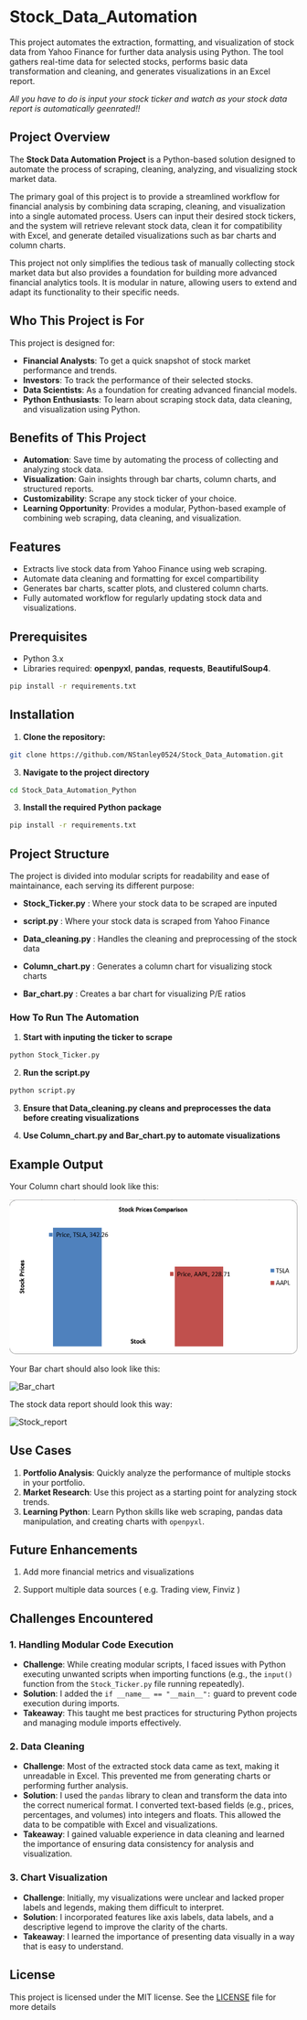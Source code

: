 # Stock_Data_Automation


This project automates the extraction, formatting, and visualization of stock data from Yahoo Finance for further data analysis using Python. The tool gathers real-time data for selected stocks, performs basic data transformation and cleaning, and generates visualizations in an Excel report. 

*All you have to do is input your stock ticker and watch as your stock data report is automatically geenrated!!*



## Project Overview

The **Stock Data Automation Project** is a Python-based solution designed to automate the process of scraping, cleaning, analyzing, and visualizing stock market data. 

The primary goal of this project is to provide a streamlined workflow for financial analysis by combining data scraping, cleaning, and visualization into a single automated process. Users can input their desired stock tickers, and the system will retrieve relevant stock data, clean it for compatibility with Excel, and generate detailed visualizations such as bar charts and column charts.

This project not only simplifies the tedious task of manually collecting stock market data but also provides a foundation for building more advanced financial analytics tools. It is modular in nature, allowing users to extend and adapt its functionality to their specific needs.




## Who This Project is For

This project is designed for:
- **Financial Analysts**: To get a quick snapshot of stock market performance and trends.
- **Investors**: To track the performance of their selected stocks.
- **Data Scientists**: As a foundation for creating advanced financial models.
- **Python Enthusiasts**: To learn about scraping stock data, data cleaning, and visualization using Python.


## Benefits of This Project

- **Automation**: Save time by automating the process of collecting and analyzing stock data.
- **Visualization**: Gain insights through bar charts, column charts, and structured reports.
- **Customizability**: Scrape any stock ticker of your choice.
- **Learning Opportunity**: Provides a modular, Python-based example of combining web scraping, data cleaning, and visualization.




## Features


- Extracts live stock data from Yahoo Finance using web scraping.
- Automate data cleaning and formatting for excel compartibility
- Generates bar charts, scatter plots, and clustered column charts.
- Fully automated workflow for regularly updating stock data and visualizations.


## Prerequisites


- Python 3.x
- Libraries required: **openpyxl**, **pandas**, **requests**, **BeautifulSoup4**.


```bash
pip install -r requirements.txt
```


## Installation


1. **Clone the repository:**


 ```bash
 git clone https://github.com/NStanley0524/Stock_Data_Automation.git
 ```

3. **Navigate to the project directory**


```bash
cd Stock_Data_Automation_Python
```

3. **Install the required Python package**


```bash
pip install -r requirements.txt
```


## Project Structure


The project  is divided into modular scripts for readability and ease of maintainance, each serving its different purpose:

- **Stock_Ticker.py** : Where your stock data to be scraped are inputed

- **script.py** : Where your stock data is scraped from Yahoo Finance

- **Data_cleaning.py** : Handles the cleaning and preprocessing of the stock data

- **Column_chart.py** : Generates a column chart for visualizing stock charts

- **Bar_chart.py** : Creates a bar chart for visualizing P/E ratios
  


### How To Run The Automation


1. **Start with inputing the ticker to scrape**

```bash
python Stock_Ticker.py
```

2. **Run the script.py**

 ```bash
python script.py
```

3. **Ensure that Data_cleaning.py cleans and preprocesses the data before creating visualizations**

4. **Use Column_chart.py and Bar_chart.py to automate visualizations**



## Example Output

Your Column chart should look like this:

![Column_chart](Images/Column_chart.png)


Your Bar chart should also look like this:

![Bar_chart](https://github.com/NStanley0524/Stock_Data_Automation_Python/blob/main/Images/Bar_chart.png)


The stock data report should look this way:

![Stock_report](https://github.com/NStanley0524/Stock_Data_Automation_Python/blob/main/Images/Stock_data_report_output.png)



## Use Cases

1. **Portfolio Analysis**: Quickly analyze the performance of multiple stocks in your portfolio.
2. **Market Research**: Use this project as a starting point for analyzing stock trends.
3. **Learning Python**: Learn Python skills like web scraping, pandas data manipulation, and creating charts with `openpyxl`.



## Future Enhancements

1. Add more financial metrics and visualizations

2. Support multiple data sources ( e.g. Trading view, Finviz )



## Challenges Encountered


### 1. Handling Modular Code Execution
- **Challenge**: While creating modular scripts, I faced issues with Python executing unwanted scripts when importing functions (e.g., the `input()` function from the `Stock_Ticker.py` file running repeatedly).
- **Solution**: I added the `if __name__ == "__main__":` guard to prevent code execution during imports.
- **Takeaway**: This taught me best practices for structuring Python projects and managing module imports effectively.


### 2. Data Cleaning
- **Challenge**: Most of the extracted stock data came as text, making it unreadable in Excel. This prevented me from generating charts or performing further analysis.
- **Solution**: I used the `pandas` library to clean and transform the data into the correct numerical format. I converted text-based fields (e.g., prices, percentages, and volumes) into integers and floats. This allowed the data to be compatible with Excel and visualizations.
- **Takeaway**: I gained valuable experience in data cleaning and learned the importance of ensuring data consistency for analysis and visualization.


### 3. Chart Visualization
- **Challenge**: Initially, my visualizations were unclear and lacked proper labels and legends, making them difficult to interpret.
- **Solution**: I incorporated features like axis labels, data labels, and a descriptive legend to improve the clarity of the charts.
- **Takeaway**: I learned the importance of presenting data visually in a way that is easy to understand.



## License

This project is licensed under the MIT license. See the [LICENSE](LICENSE) file for more details
